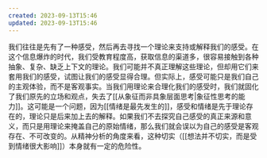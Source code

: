 ```yaml
---
created: 2023-09-13T15:46
updated: 2023-09-13T15:46
---
```

我们往往是先有了一种感受，然后再去寻找一个理论来支持或解释我们的感受。在这个信息爆炸的时代，我们受教育程度高，获取信息的渠道多，很容易接触到各种抽象、复杂、缺乏上下文的理论。我们可能并不真正理解这些理论，但却用它们来套用我们的感受，试图让我们的感受显得合理。但实际上，感受可能只是我们自己的主观体验，而不是客观事实。当我们用理论来合理化我们的感受时，我们就固化了我们原先的立场和观点，失去了[[从象征而非具象层面思考|象征性思考的能力]]。这可能是一个问题，因为[[情绪是最先发生的]]，感受和情绪是先于理论存在的，理论只是后来加上去的解释。如果我们不去探究自己感受的真正来源和意义，而只是用理论来掩盖自己的原始情绪，那么我们就会误以为自己的感受是客观存在、不可改变的。从精神分析的角度来看，这种切实（[[想法并不切实，而是受到情绪很大影响]]）本身就有一定的危险性。